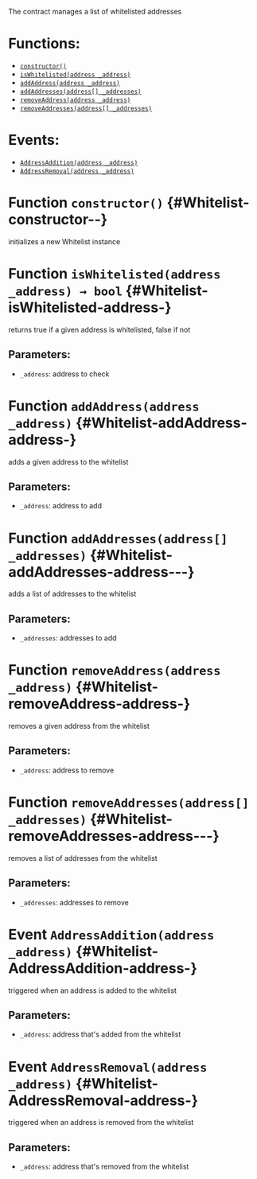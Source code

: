 The contract manages a list of whitelisted addresses

# Functions:
- [`constructor()`](#Whitelist-constructor--)
- [`isWhitelisted(address _address)`](#Whitelist-isWhitelisted-address-)
- [`addAddress(address _address)`](#Whitelist-addAddress-address-)
- [`addAddresses(address[] _addresses)`](#Whitelist-addAddresses-address---)
- [`removeAddress(address _address)`](#Whitelist-removeAddress-address-)
- [`removeAddresses(address[] _addresses)`](#Whitelist-removeAddresses-address---)

# Events:
- [`AddressAddition(address _address)`](#Whitelist-AddressAddition-address-)
- [`AddressRemoval(address _address)`](#Whitelist-AddressRemoval-address-)

# Function `constructor()` {#Whitelist-constructor--}
initializes a new Whitelist instance
# Function `isWhitelisted(address _address) → bool` {#Whitelist-isWhitelisted-address-}
returns true if a given address is whitelisted, false if not

## Parameters:
- `_address`: address to check

# Function `addAddress(address _address)` {#Whitelist-addAddress-address-}
adds a given address to the whitelist

## Parameters:
- `_address`: address to add
# Function `addAddresses(address[] _addresses)` {#Whitelist-addAddresses-address---}
adds a list of addresses to the whitelist

## Parameters:
- `_addresses`: addresses to add
# Function `removeAddress(address _address)` {#Whitelist-removeAddress-address-}
removes a given address from the whitelist

## Parameters:
- `_address`: address to remove
# Function `removeAddresses(address[] _addresses)` {#Whitelist-removeAddresses-address---}
removes a list of addresses from the whitelist

## Parameters:
- `_addresses`: addresses to remove

# Event `AddressAddition(address _address)` {#Whitelist-AddressAddition-address-}
triggered when an address is added to the whitelist

## Parameters:
- `_address`: address that's added from the whitelist
# Event `AddressRemoval(address _address)` {#Whitelist-AddressRemoval-address-}
triggered when an address is removed from the whitelist

## Parameters:
- `_address`: address that's removed from the whitelist
